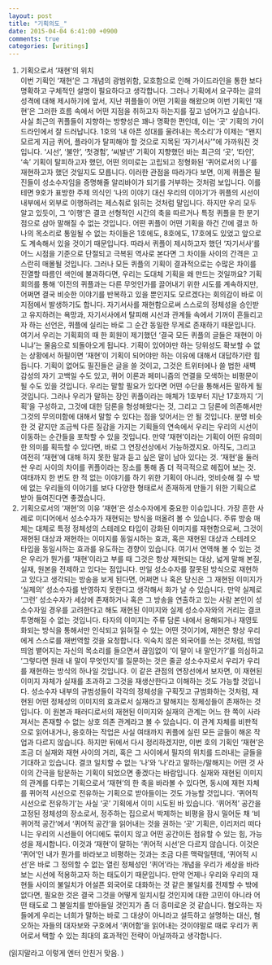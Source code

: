 ```yaml
---
layout: post
title: "기획의도_"
date: 2015-04-04 6:41:00 +0900
comments: true 
categories: [writings] 
---
```

1. 기획으로서 ‘재현’의 위치  
이번 기획인 ‘재현’은 그 개념의 광범위함, 모호함으로 인해 가이드라인을 통한 보다 명확하고 구체적인 설명이 필요하다고 생각합니다. 그러나 기획에서 요구하는 글의 성격에 대해 제시하기에 앞서, 지난 퀴플들이 어떤 기획을 해왔으며 이번 기획인 ‘재현’은 그러한 흐름 속에서 어떤 지점을 취하고자 하는지를 짚고 넘어가고 싶습니다. 사실 최근의 퀴플들이 지향하는 방향성은 꽤나 명확한 편인데, 이는 ‘곳’ 기획의 가이드라인에서 잘 드러납니다. 1호의 ‘내 아픈 성대를 울려내는 목소리’가 이제는 “왠지 모르게 지금 퀴어, 플라이가 탈피해야 할 것으로 지목된 ‘자기서사’”에 가까워진 것입니다. ‘시선’, ‘불안’, ‘첫경험’, ‘씨발년’ 기획이 지향했던 바는 최근의 ‘곳’, ‘타인’, ‘속’ 기획이 탈피하고자 했던, 어떤 의미로는 고립되고 정형화된 ‘퀴어로서의 나’를 재현하고자 했던 것일지도 모릅니다. 이러한 관점을 따라가다 보면, 이제 퀴플은 필진들이 성소수자임을 증명해줄 알리바이가 되기를 거부하는 것처럼 보입니다. 이를테면 9호가 표방한 주제 의식인 ‘나의 이야기 대신 우리의 이야기’가 퀴플의 시선이 내부에서 외부로 이행하려는 제스춰로 읽히는 것처럼 말입니다. 하지만 우리 모두 알고 있듯이, 그 ‘이행’은 결코 선형적인 시간의 축을 따르거나 특정 퀴플을 한 분기점으로 삼아 말해질 수 없는 것입니다. 어떤 퀴플이 어떤 기획을 하건 간에 결코 하나의 목소리로 통일될 수 없는 차이들은 1호에도, 8호에도, 17호에도 있었고 앞으로도 계속해서 있을 것이기 때문입니다. 따라서 퀴플이 제시하고자 했던 ‘자기서사’를 어느 시점을 기준으로 단절되고 극복된 역사로 본다면 그 차이들 사이의 간격은 고스란히 매몰될 것입니다. 그러나 모든 퀴플의 기획이 결과적으로는 수많은 차이를 진열할 따름인 색인에 불과하다면, 우리는 도대체 기획을 왜 만드는 것일까요? 기획 회의를 통해 ‘이전의 퀴플과는 다른 무엇인가를 끌어내기 위한 시도를 계속하지만, 어쩌면 결국 비슷한 이야기를 반복하고 있을 뿐인지도 모르겠다는 회의감이 바로 이 지점에서 발생하기도 합니다. 자기서사를 재현함으로써 스스로의 정체성을 승인받고 유지하려는 욕망과, 자기서사에서 탈피해 시선과 관계들 속에서 기꺼이 흔들리고자 하는 선언은, 퀴플에 실리는 바로 그 순간 동일한 무게로 존재하기 때문입니다. 여기서 우리는 기획회의 때 한 회원이 제기했던 ‘결국 모든 퀴플의 글들은 재현이 아니냐’는 물음으로 되돌아오게 됩니다. 기획이 있어야만 하는 당위성도 확보할 수 없는 상황에서 하필이면 ‘재현’이 기획이 되어야만 하는 이유에 대해서 대답하기란 힘듭니다. 기획이 없어도 필진들은 글을 쓸 것이고, 그것은 트위터에나 쓸 법한 새벽 감성의 자기 고백일 수도 있고, 퀴어 이론과 페미니즘의 연결을 모색하는 비평문이 될 수도 있을 것입니다. 우리는 말할 필요가 있다면 어떤 수단을 통해서든 말하게 될 것입니다. 그러나 우리가 말하는 장인 퀴플이라는 매체가 1호부터 지난 17호까지 ‘기획’을 구성하고, 그것에 대한 담론을 형성해왔다는 것, 그리고 그 담론에 의존해서만 그것의 무의미함에 대해서 말할 수 있다는 점을 잊어서는 안 될 것입니다. 분명 비슷한 것 같지만 조금씩 다른 질감을 가지는 기획들의 연속에서 우리는 우리의 시선이 이동하는 순간들을 포착할 수 있을 것입니다. 만약 ‘재현’이라는 기획이 어떤 유의미한 의미를 획득할 수 있다면, 바로 그 연장선상에서 가능하겠지요. 아직도, 그리고 여전히 ‘재현’에 대해 하지 못한 말과 듣고 싶은 말이 남아 있다는 것. ‘재현’을 둘러싼 우리 사이의 차이를 퀴플이라는 장소를 통해 좀 더 적극적으로 헤집어 보는 것. 여태까지 한 번도 한 적 없는 이야기를 하기 위한 기획이 아니라, 엇비슷해 질 수 밖에 없는 우리들의 이야기를 보다 다양한 형태로서 존재하게 만들기 위한 기획으로 받아 들여진다면 좋겠습니다. 
    
2. 기획으로서의 ‘재현’의 이유 
‘재현’은 성소수자에게 중요한 이슈입니다. 가장 흔한 사례로 미디어에서 성소수자가 재현되는 방식을 떠올려 볼 수 있습니다. 주류 방송 매체는 대체로 특정 정체성의 스테레오 타입이 강화된 이미지를 재현함으로써, 그것이 재현된 대상과 재현하는 이미지를 동일시하는 효과, 혹은 재현된 대상과 스테레오 타입을 동일시하는 효과를 유도하는 경향이 있습니다. 여기서 연역해 볼 수 있는 것은 우리가 뭔가를 ‘재현’이라고 부를 때 그것은 항상 재현되는 대상, 넓게 말해 본질, 실재, 원본을 전제하고 있다는 점입니다. 만일 성소수자를 잘못된 방식으로 재현하고 있다고 생각되는 방송을 보게 된다면, 어쩌면 나 혹은 당신은 그 재현된 이미지가 ‘실제의’ 성소수자를 반영하지 못한다고 생각해서 화가 날 수 있습니다. 만약 실제로 ‘그런’ 성소수자가 세상에 존재하거나 혹은 그 방송을 연출하고 있는 사람 본인이 성소수자일 경우를 고려한다고 해도 재현된 이미지와 실제 성소수자와의 거리는 결코 투명해질 수 없는 것입니다. 타자의 이미지는 주류 담론 내에서 용해되거나 재영토화되는 방식을 통해서만 인식되고 읽혀질 수 있는 어떤 것이기에, 재현은 항상 우리에게 스스로를 재번역할 것을 요청합니다. 익숙치 않은 외국어를 쓰는 것처럼, 띄엄띄엄 뱉어지는 자신의 목소리를 들으면서 끊임없이 ‘이 말이 내 말인가?’를 의심하고 ‘그렇다면 원래 내 말이 무엇인지’를 질문하는 것은 줄곧 성소수자로서 우리가 우리를 재현하는 방식의 하나일 것입니다. 이 같은 관점의 연장선에서 보자면, 이 재현된 이미지 자체가 실재를 초과하고 그것을 재생산한다고 이해하는 것도 가능할 것입니다. 성소수자 내부의 규범성들이 각각의 정체성을 구획짓고 규범화하는 것처럼, 재현된 어떤 정체성의 이미지의 효과로서 실재라고 말해지는 정체성들이 존재하는 것입니다. 이 원본과 패러디로서의 재현된 이미지와 실재의 관계는 어느 한 쪽이 사라져서는 존재할 수 없는 상호 의존 관계라고 볼 수 있습니다. 이 관계 자체를 비판적으로 읽어내거나, 옹호하는 작업은 사실 여태까지 퀴플에 실린 모든 글들이 해온 작업과 다르지 않습니다. 하지만 뒤에서 다시 정리하겠지만, 이번 호의 기획인 ‘재현’은 조금 더 실재와 재현 사이의 거리, 혹은 그 사이에서 필자의 위치를 드러내는 글들을 기대하고 있습니다. 결코 일치할 수 없는 ‘나’와 ‘나’라고 말하는/말해지는 어떤 것 사이의 간극을 탐문하는 기획이 되었으면 좋겠다는 바람입니다. 
실재와 재현된 이미지의 관계를 다루는 기획으로서 ‘재현’의 한 축을 바라볼 수 있다면, 동시에 재현 자체를 퀴어적 시선으로 전유하는 기획으로 받아들이는 것도 가능할 것입니다. ‘퀴어적 시선으로 전유하기’는 사실 ‘곳’ 기획에서 이미 시도된 바 있습니다. ‘퀴어적’ 공간을 고정된 정체성의 장소로서, 정주하는 집으로서 박제하는 비평을 잠시 밀어둔 채 ‘비퀴어적 공간’에서 ‘퀴어적 공간’을 읽어내는 것을 권하는 ‘곳’ 기획은, 이리저리 떠다니는 우리의 시선들이 어디에도 묶이지 않고 어떤 공간이든 점유할 수 있는 힘, 가능성을 제시합니다. 이것과 ‘재현’이 말하는 ‘퀴어적 시선’은 다르지 않습니다. 이것은 ‘퀴어’인 내가 뭔가를 바라보고 비평하는 것과는 조금 다른 맥락일텐데, ‘퀴어적 시선’은 바로 그 정의할 수 없는 열린 정체성인 ‘퀴어’라는 개념을 우리가 세상을 바라보는 시선에 적용하고자 하는 태도이기 때문입니다. 만약 언제나 우리와 우리의 재현들 사이의 불일치가 어설픈 외국어로 대화하는 것 같은 불일치를 전제할 수 밖에 없다면, 필요한 것은 결국 그것을 어떻게 일치시킬 것인지에 대한 고민이 아니라 어떤 태도로 그 불일치를 받아들일 것인지가 좀 더 흥미로운 것 같습니다. 혐오하는 자들에게 우리는 너희가 말하는 바로 그 대상이 아니라고 설득하고 설명하는 대신, 혐오하는 자들의 대자보와 구호에서 ‘퀴어함’을 읽어내는 것이야말로 때로 우리가 퀴어로서 택할 수 있는 최대의 효과적인 전략이 아닐까하고 생각합니다. 

(읽지말라고 이렇게 엔터 안친거 맞음. ) 


